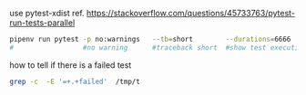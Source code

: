 use pytest-xdist
ref. https://stackoverflow.com/questions/45733763/pytest-run-tests-parallel

```bash
pipenv run pytest -p no:warnings   --tb=short        --durations=6666           -n 2           
#                 #no warning      #traceback short  #show test execution time  #worker count
```

how to tell if there is a failed test
```bash
grep -c  -E '=+.+failed'  /tmp/t
```
